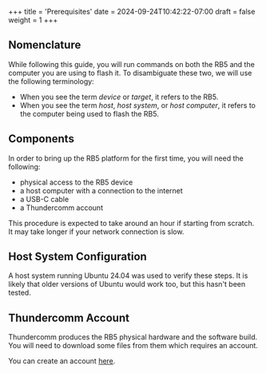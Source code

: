 +++
title = 'Prerequisites'
date = 2024-09-24T10:42:22-07:00
draft = false
weight = 1
+++
## Nomenclature
While following this guide, you will run commands on both the RB5 and the computer you are using to flash it. To disambiguate these two, we will use the following terminology:
* When you see the term *device* or *target*, it refers to the RB5.
* When you see the term *host*, *host system*, or *host computer*, it refers to the computer being used to flash the RB5.

## Components
In order to bring up the RB5 platform for the first time, you will need the following:
* physical access to the RB5 device
* a host computer with a connection to the internet
* a USB-C cable
* a Thundercomm account

This procedure is expected to take around an hour if starting from scratch. It may take longer if your network connection is slow.

## Host System Configuration
A host system running Ubuntu 24.04 was used to verify these steps. It is likely that older versions of Ubuntu would work too, but this hasn't been tested.

## Thundercomm Account
Thundercomm produces the RB5 physical hardware and the software build. You will need to download some files from them which requires an account.

You can create an account [here](https://www.thundercomm.com/register/).
